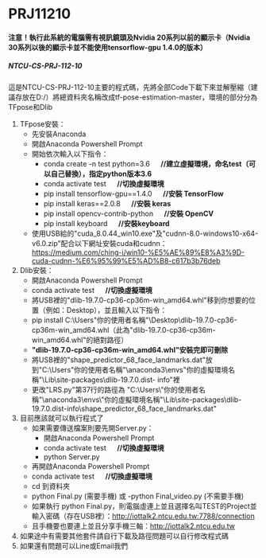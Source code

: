 # PRJ11210
#### 注意！執行此系統的電腦需有視訊鏡頭及Nvidia 20系列以前的顯示卡（Nvidia 30系列以後的顯示卡並不能使用tensorflow-gpu 1.4.0的版本）
##### NTCU-CS-PRJ-112-10
這是NTCU-CS-PRJ-112-10主要的程式碼，先將全部Code下載下來並解壓縮（建議存放在D:/）將總資料夾名稱改成tf-pose-estimation-master，環境的部分分為TFpose和Dlib  
 1. TFpose安裝：
  	* 先安裝Anaconda
  	* 開啟Anaconda Powershell Prompt
  	* 開始依次輸入以下指令：
      	* conda create -n test python=3.6 &emsp; **//建立虛擬環境，命名test（可以自己替換），指定python版本3.6**
      	* conda activate test   &emsp;   **//切換虛擬環境**
      	* pip install tensorflow-gpu==1.4.0  &emsp; **//安裝 TensorFlow**
      	* pip install keras==2.0.8         &emsp;   **//安裝 keras**
      	* pip install opencv-contrib-python  &emsp; **//安裝 OpenCV**
      	* pip install keyboard             &emsp;  **//安裝keyboard**
  	* 使用USB給的"cuda_8.0.44_win10.exe"及"cudnn-8.0-windows10-x64-v6.0.zip"配合以下網址安裝cuda和cudnn：  
  		<https://medium.com/ching-i/win10-%E5%AE%89%E8%A3%9D-cuda-cudnn-%E6%95%99%E5%AD%B8-c617b3b76deb>
2. Dlib安裝：
  	* 開啟Anaconda Powershell Prompt
  	* conda activate test            &emsp;   **//切換虛擬環境**
  	* 將USB裡的"dlib-19.7.0-cp36-cp36m-win_amd64.whl"移到你想要的位置（例如：Desktop），並且輸入以下指令：
  	* pip install C:\Users\"你的使用者名稱"\Desktop\dlib-19.7.0-cp36-cp36m-win_amd64.whl（此為"dlib-19.7.0-cp36-cp36m-win_amd64.whl"的絕對路徑）
  	* **"dlib-19.7.0-cp36-cp36m-win_amd64.whl"安裝完即可刪除**
  	* 將USB裡的"shape_predictor_68_face_landmarks.dat"放到"C:\Users\"你的使用者名稱"\anaconda3\envs\"你的虛擬環境名稱"\Lib\site-packages\dlib-19.7.0.dist-			info\"裡
  	* 更改"LRS.py"第37行的路徑為
       "C:\\Users\\"你的使用者名稱"\\anaconda3\\envs\\"你的虛擬環境名稱"\\Lib\\site-packages\\dlib-19.7.0.dist-info\\shape_predictor_68_face_landmarks.dat"
3. 目前應該就可以執行程式了
  	* 如果需要傳送檔案則要先開Server.py：
      	* 開啟Anaconda Powershell Prompt
      	* conda activate test             &emsp;   **//切換虛擬環境**
      	* python Server.py
  	* 再開啟Anaconda Powershell Prompt
  	* conda activate test                &emsp;   **//切換虛擬環境**
  	* cd 到資料夾
  	* python Final.py (需要手機) 或 -python Final_video.py (不需要手機)
  	* 如果執行 python Final.py，則電腦虛連上並且選擇名叫TEST的Project並輸入密碼（存在USB裡）：<http://iottalk2.ntcu.edu.tw:7788/connection>
  	* 且手機要也要連上並且分享手機三軸：<http://iottalk2.ntcu.edu.tw>
4. 如果途中有需要其他套件請自行下載及路徑問題可以自行修改程式碼
5. 如果還有問題可以Line或Email我們
